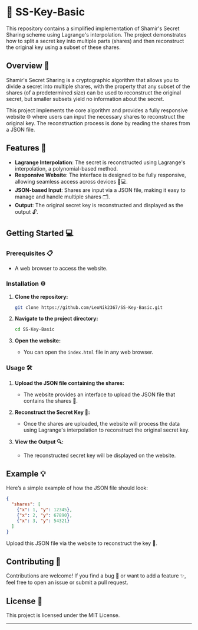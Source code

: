 # 🔐 SS-Key-Basic

This repository contains a simplified implementation of Shamir's Secret Sharing scheme using Lagrange's interpolation. The project demonstrates how to split a secret key into multiple parts (shares) and then reconstruct the original key using a subset of these shares. 

## Overview 📝

Shamir's Secret Sharing is a cryptographic algorithm that allows you to divide a secret into multiple shares, with the property that any subset of the shares (of a predetermined size) can be used to reconstruct the original secret, but smaller subsets yield no information about the secret.

This project implements the core algorithm and provides a fully responsive website 🌐 where users can input the necessary shares to reconstruct the original key. The reconstruction process is done by reading the shares from a JSON file.

## Features 🚀

- **Lagrange Interpolation**: The secret is reconstructed using Lagrange's interpolation, a polynomial-based method.
- **Responsive Website**: The interface is designed to be fully responsive, allowing seamless access across devices 📱💻.
- **JSON-based Input**: Shares are input via a JSON file, making it easy to manage and handle multiple shares 🗂️.
- **Output**: The original secret key is reconstructed and displayed as the output 🔓.

## Getting Started 💻

### Prerequisites 📋

- A web browser to access the website.

### Installation ⚙️

1. **Clone the repository:**

   ```bash
   git clone https://github.com/LeoNik2367/SS-Key-Basic.git
   ```
2. **Navigate to the project directory:**

   ```bash
   cd SS-Key-Basic
   ```

3. **Open the website:**

   - You can open the `index.html` file in any web browser.

### Usage 🛠️

1. **Upload the JSON file containing the shares:**

   - The website provides an interface to upload the JSON file that contains the shares 📄.

2. **Reconstruct the Secret Key 🔧:**

   - Once the shares are uploaded, the website will process the data using Lagrange's interpolation to reconstruct the original secret key.

3. **View the Output 🔍:**

   - The reconstructed secret key will be displayed on the website.

## Example 💡

Here’s a simple example of how the JSON file should look:

```json
{
  "shares": [
    {"x": 1, "y": 12345},
    {"x": 2, "y": 67890},
    {"x": 3, "y": 54321}
  ]
}
```

Upload this JSON file via the website to reconstruct the key 🔑.

## Contributing 🤝

Contributions are welcome! If you find a bug 🐛 or want to add a feature ✨, feel free to open an issue or submit a pull request.

## License 📜

This project is licensed under the MIT License.

---
